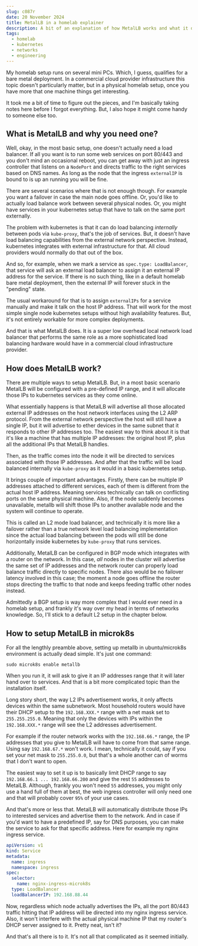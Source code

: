 ```yaml
---
slug: c087r
date: 20 November 2024
title: MetalLB in a homelab explainer
description: A bit of an explanation of how MetalLB works and what it does in a bare metal homelab setup. And how to use that with microk8s more specifically
tags:
  - homelab
  - kubernetes
  - networks
  - engineering
---
```

My homelab setup runs on several mini PCs. Which, I guess, qualifies for a bare metal deployment. In a commercial cloud provider infrastructure this topic doesn't particularly matter, but in a physical homelab setup, once you have more that one machine things get interesting.

It took me a bit of time to figure out the pieces, and I'm basically taking notes here before I forgot everything. But, I also hope it might come handy to someone else too.

## What is MetalLB and why you need one?

Well, okay, in the most basic setup, one doesn't actually need a load balancer. If all you want is to run some web services on port 80/443 and you don't mind an occasional reboot, you can get away with just an ingress controller that listens on a `NodePort` and directs traffic to the right services based on DNS names. As long as the node that the ingress `externalIP` is bound to is up an running you will be fine.

There are several scenarios where that is not enough though. For example you want a failover in case the main node goes offline. Or, you'd like to actually load balance work between several physical nodes. Or, you might have services in your kubernetes setup that have to talk on the same port externally.

The problem with kubernetes is that it can do load balancing _internally_ between pods via `kube-proxy`, that's the job of services. But, it doesn't have load balancing capabilities from the external network perspective. Instead, kubernetes integrates with external infrastructure for that. All cloud providers would normally do that out of the box.

And so, for example, when we mark a service as `spec.type: LoadBalancer`, that service will ask an external load balancer to assign it an external IP address for the service. If there is no such thing, like in a default homelab bare metal deployment, then the external IP will forever stuck in the "pending" state.

The usual workaround for that is to assign `externalIPs` for a service manually and make it talk on the host IP address. That will work for the most simple single node kubernetes setups without high availability features. But, it's not entirely workable for more complex deployments.

And that is what MetalLB does. It is a super low overhead local network load balancer that performs the same role as a more sophisticated load balancing hardware would have in a commercial cloud infrastructure provider.

## How does MetalLB work?

There are multiple ways to setup MetalLB. But, in a most basic scenario MetalLB will be configured with a pre-defined IP range, and it will allocate those IPs to kubernetes services as they come online.

What essentially happens is that MetalLB will advertise all those allocated external IP addresses on the host network interfaces using the L2 ARP protocol. From the external network perspective the host will still have a single IP, but it will advertise to ether devices in the same subnet that it responds to other IP addresses too. The easiest way to think about it is that it's like a machine that has multiple IP addresses: the original host IP, plus all the additional IPs that MetalLB handles.

Then, as the traffic comes into the node it will be directed to services associated with those IP addresses. And after that the traffic will be load balanced internally via `kube-proxy` as it would in a basic kubernetes setup.

It brings couple of important advantages. Firstly, there can be multiple IP addresses attached to different services, each of them is different from the actual host IP address. Meaning services technically can talk on conflicting ports on the same physical machine. Also, if the node suddenly becomes unavailable, metallb will shift those IPs to another available node and the system will continue to operate.

This is called an L2 mode load balancer, and technically it is more like a failover rather than a true network level load balancing implementation since the actual load balancing between the pods will still be done horizontally inside kubernetes by `kube-proxy` that runs services.

Additionally, MetalLB can be configured in BGP mode which integrates with a router on the network. In this case, _all_ nodes in the cluster will advertise the same set of IP addresses and the network router can properly load balance traffic directly to specific nodes. There also would be no failover latency involved in this case; the moment a node goes offline the router stops directing the traffic to that node and keeps feeding traffic other nodes instead.

Admittedly a BGP setup is way more complex that I would ever need in a homelab setup, and frankly it's way over my head in terms of networks knowledge. So, I'll stick to a default L2 setup in the chapter below.

## How to setup MetalLB in microk8s

For all the lengthly preamble above, setting up metallb in ubuntu/microk8s environment is actually dead simple. It's just one command:

```
sudo microk8s enable metallb
```

When you run it, it will ask to give it an IP addresses range that it will later hand over to services. And that is a bit more complicated topic than the installation itself.

Long story short, the way L2 IPs advertisement works, it only affects devices within the same subnetwork. Most household routers would have their DHCP setup to the `192.168.XXX.*` range with a net mask set to `255.255.255.0`. Meaning that only the devices with IPs within the `192.168.XXX.*` range will see the L2 addresses advertisement.

For example if the router network works with the `192.168.66.*` range, the IP addresses that you give to MetalLB will have to come from that same range. Using say `192.168.67.*` won't work. I mean, technically it could, say if you set your net mask to `255.255.0.0`, but that's a whole another can of worms that I don't want to open.

The easiest way to set it up is to basically limit DHCP range to say `192.168.66.1 ... 192.168.66.200` and give the rest `55` addresses to MetalLB. Although, frankly you won't need `55` addresses, you might only use a hand full of them at best, the web ingress controller will only need one and that will probably cover `95%` of your use cases.

And that's more or less that. MetalLB will automatically distribute those IPs to interested services and advertise them to the network. And in case if you'd want to have a predefined IP, say for DNS purposes, you can make the service to ask for that specific address. Here for example my nginx ingress service.

```yaml
apiVersion: v1
kind: Service
metadata:
  name: ingress
  namespace: ingress
spec:
  selector:
    name: nginx-ingress-microk8s
  type: LoadBalancer
  loadBalancerIP: 192.168.88.44
```

Now, regardless which node actually advertises the IPs, all the port 80/443 traffic hitting that IP address will be directed into my nginx ingress service. Also, it won't interfere with the actual physical machine IP that my router's DHCP server assigned to it. Pretty neat, isn't it?

And that's all there is to it. It's not all that complicated as it seemed initially.